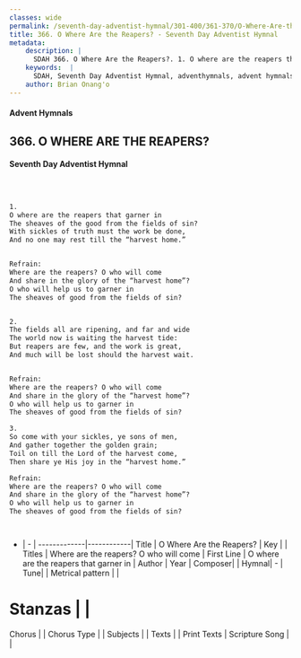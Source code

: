 ```yaml
---
classes: wide
permalink: /seventh-day-adventist-hymnal/301-400/361-370/O-Where-Are-the-Reapers/
title: 366. O Where Are the Reapers? - Seventh Day Adventist Hymnal
metadata:
    description: |
      SDAH 366. O Where Are the Reapers?. 1. O where are the reapers that garner in The sheaves of the good from the fields of sin? With sickles of truth must the work be done, And no one may rest till the “harvest home.” 
    keywords:  |
      SDAH, Seventh Day Adventist Hymnal, adventhymnals, advent hymnals, O Where Are the Reapers?, O where are the reapers that garner in ,Where are the reapers? O who will come
    author: Brian Onang'o
---
```


#### Advent Hymnals
## 366. O WHERE ARE THE REAPERS?
#### Seventh Day Adventist Hymnal

```txt



1.
O where are the reapers that garner in
The sheaves of the good from the fields of sin?
With sickles of truth must the work be done,
And no one may rest till the “harvest home.”


Refrain:
Where are the reapers? O who will come
And share in the glory of the “harvest home”?
O who will help us to garner in
The sheaves of good from the fields of sin?


2.
The fields all are ripening, and far and wide
The world now is waiting the harvest tide:
But reapers are few, and the work is great,
And much will be lost should the harvest wait.


Refrain:
Where are the reapers? O who will come
And share in the glory of the “harvest home”?
O who will help us to garner in
The sheaves of good from the fields of sin?

3.
So come with your sickles, ye sons of men,
And gather together the golden grain;
Toil on till the Lord of the harvest come,
Then share ye His joy in the “harvest home.”

Refrain:
Where are the reapers? O who will come
And share in the glory of the “harvest home”?
O who will help us to garner in
The sheaves of good from the fields of sin?




```

- |   -  |
-------------|------------|
Title | O Where Are the Reapers? |
Key |  |
Titles | Where are the reapers? O who will come |
First Line | O where are the reapers that garner in |
Author | 
Year | 
Composer|  |
Hymnal|  - |
Tune|  |
Metrical pattern | |
# Stanzas |  |
Chorus |  |
Chorus Type |  |
Subjects |  |
Texts |  |
Print Texts | 
Scripture Song |  |
  
